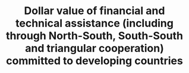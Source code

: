 ---
goal_meta_link: 'http://unstats.un.org/sdgs/files/metadata-compilation/Metadata-Goal-17.pdf'
goal_meta_link_page: 18
actual_indicator_available: null
actual_indicator_available_description: null
method_of_computation: ''
comments_and_limitations: null
periodicity: null
time_period: null
rationale_interpretation: 'ODA  covers  the  value  of  both  financial  and  technical  assistance  for  development  purposes.  The  above  sectors  broadly  correspond  to  the  coverage  of  the  SDGs  and  focus  on  capacity  building  and  national  planning  opposed  to  the  implementation  of  specific  projects  and  programmes.'
indicator_name: 'Dollar  value  of  financial  and  technical  assistance  (including  through  North-South,  South-South  and  triangular  cooperation)  committed  to  developing  countries'
target: 'Enhance  international  support  for  implementing  effective  and  targeted  capacity-building  in  developing  countries  to  support  national  plans  to  implement  all  the  Sustainable  Development  Goals,  including  through  North-South,  South-South  and  triangular  cooperation.'
unit_of_measure: null
disaggregation_categories: null
disaggregation_geography: null
date_of_national_source_publication: null
date_metadata_updated: null
scheduled_update_by_national_source: null
scheduled_update_by_SDG_team: null
source_agency_staff_name: null
source_agency_staff_email: null
source_agency_survey_dataset: null
source_title: null
title: 'Dollar  value  of  financial  and  technical  assistance  (including  through  North-South,  South-South  and  triangular  cooperation)  committed  to  developing  countries'
permalink: /17-9-1/
sdg_goal: 17
layout: indicator
indicator: 17.9.1
indicator_variable: null
graph: null
graph_title: null
graph_type_description: null
graph_status_notes: Assigned
variable_description: null
variable_notes: null
un_designated_tier: '1'
un_custodial_agency: OECD
target_id: '17.9'
has_metadata: true
indicator_definition: "Official  development  assistance  (ODA;http://www.oecd.org/dac/dac-glossary.htm#ODA)  to  countries  on  the  DAC  List  of  ODA  Recipients  (http://www.oecd.org/dac/dac-glossary.htm#DAC_List)  in  the  following  subsectors  as  explained  in  the  list  of  Creditor  Reporting  System  purpose  codes  available  here,  http://www.oecd.org/dac/stats/purposecodessectorclassification.htm:  \t11110  Education  policy  and  administrative  management  \t12110  Health  policy  and  administrative  management  \t13010  Population  policy  and  administrative  management  \t14010  Water  sector  policy  and  administrative  management  \t15110  Public  sector  policy  and  administrative  management  \t15210  Security  system  management  and  reform  \t16020  Employment  policy  and  administrative  management  \t16030  Housing  policy  and  administrative  management  \t21010  Transport  policy  and  administrative  management  \t22010  Communications  policy  and  administrative  management  \t23110  Energy  policy  and  administrative  management  \t24010  Financial  policy  and  administrative  management  \t31110  Agricultural  policy  and  administrative  management  \t31210  Forestry  policy  and  administrative  management  \t31310  Fishing  policy  and  administrative  management  \t32110  Industrial  policy  and  administrative  management  \t32210  Mineral/mining  policy  and  administrative  management  \t32310  Construction  policy  and  administrative  management  \t33110  Trade  policy  and  administrative  management  \t33210  Tourism  policy  and  administrative  management  \t41010  Environmental  policy  and  administrative  management"
source_url: null
source_notes: null
international_and_national_references: null  

---